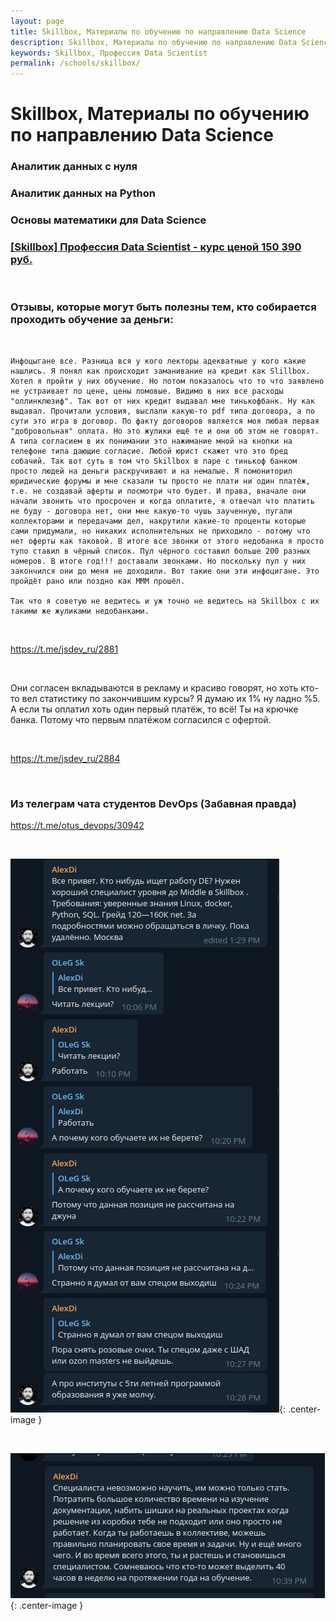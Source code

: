 ```yaml
---
layout: page
title: Skillbox, Материалы по обучению по направлению Data‌ ‌Science
description: Skillbox, Материалы по обучению по направлению Data‌ ‌Science
keywords: Skillbox, Профессия‌ ‌Data‌ ‌Scientist‌
permalink: /schools/skillbox/
---
```


# Skillbox, Материалы по обучению по направлению Data‌ ‌Science

### Аналитик данных с нуля

### Аналитик данных на Python

### Основы математики для Data Science

### [[Skillbox] Профессия‌ ‌Data‌ ‌Scientist‌ - курс ценой 150 390 руб.](/schools/skillbox/data-scientist/)

<br/>

### Отзывы, которые могут быть полезны тем, кто собирается проходить обучение за деньги:

<br/>

```
Инфоцыгане все. Разница вся у кого лекторы адекватные у кого какие нашлись. Я понял как происходит заманивание на кредит как Slillbox. Хотел я пройти у них обучение. Но потом показалось что то что заявлено не устраивает по цене, цены ломовые. Видимо в них все расходы "оллинклюзиф". Так вот от них кредит выдавал мне тинькофбанк. Ну как выдавал. Прочитали условия, выслали какую-то pdf типа договора, а по сути это игра в договор. По факту договоров является моя любая первая "добровольная" оплата. Но это жулики ещё те и они об этом не говорят. А типа согласием в их понимании это нажимание мной на кнопки на телефоне типа дающие согласие. Любой юрист скажет что это бред собачий. Так вот суть в том что Skillbox в паре с тинькоф банком просто людей на деньги раскручивают и на немалые. Я помониторил юридические форумы и мне сказали ты просто не плати ни один платёж, т.е. не создавай аферты и посмотри что будет. И права, вначале они начали звонить что просрочен и когда оплатите, я отвечал что платить не буду - договора нет, они мне какую-то чушь заученную, пугали коллекторами и передачами дел, накрутили какие-то проценты которые сами придумали, но никаких исполнительных не приходило - потому что нет оферты как таковой. В итоге все звонки от этого недобанка я просто тупо ставил в чёрный список. Пул чёрного составил больше 200 разных номеров. В итоге год!!! доставали звонками. Но поскольку пул у них закончился они до меня не доходили. Вот такие они эти инфоцигане. Это пройдёт рано или поздно как МММ прошёл.

Так что я советую не ведитесь и уж точно не ведитесь на Skillbox с их такими же жуликами недобанками.
```

<br/>

https://t.me/jsdev_ru/2881

<br/>

Они согласен вкладываются в рекламу и красиво говорят, но хоть кто-то вел статистику по закончившим курсы? Я думаю их 1% ну ладно %5. А если ты оплатил хоть один первый платёж, то всё! Ты на крючке банка. Потому что первым платёжом согласился с офертой.

<br/>

https://t.me/jsdev_ru/2884

<br/>

### Из телеграм чата студентов DevOps (Забавная правда)

https://t.me/otus_devops/30942

<br/>

![Skillbox - Ищет Data Engineer‌](/img/schools/skillbox/tg-01.png 'Skillbox - Ищет Data Engineer'){: .center-image }

<br/>

![Skillbox - Ищет Data Engineer](/img/schools/skillbox/tg-02.png 'Skillbox - Ищет Data Engineer'){: .center-image }
